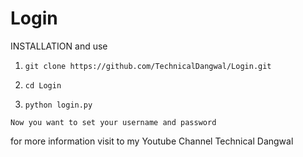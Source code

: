 # Login
INSTALLATION and use

1. `git clone https://github.com/TechnicalDangwal/Login.git`

2. `cd Login`

3. `python login.py`

`Now you want to set your username and password`


for more information visit to my Youtube Channel Technical Dangwal

